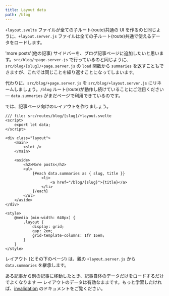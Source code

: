 ```yaml
---
title: Layout data
path: /blog
---
```


`+layout.svelte` ファイルが全ての子ルート(route)共通の UI を作るのと同じように、`+layout.server.js` ファイルは全ての子ルート(route)共通で使えるデータをロードします。

'more posts'(他の記事) サイドバーを、ブログ記事ページに追加したいと思います。`src/blog/+page.server.js` で行っているのと同じように、`src/blog/[slug]/+page.server.js` の `load` 関数から `summaries` を返すこともできますが、これでは同じことを繰り返すことになってしまいます。

代わりに、`src/blog/+page.server.js` を `src/blog/+layout.server.js` にリネームしましょう。`/blog` ルート(route)が動作し続けていることにご注目ください — `data.summaries` がまだページで利用できているのです。

では、記事ページ向けのレイアウトを作りましょう。

```svelte
/// file: src/routes/blog/[slug]/+layout.svelte
<script>
	export let data;
</script>

<div class="layout">
	<main>
		<slot />
	</main>

	<aside>
		<h2>More posts</h2>
		<ul>
			{#each data.summaries as { slug, title }}
				<li>
					<a href="/blog/{slug}">{title}</a>
				</li>
			{/each}
		</ul>
	</aside>
</div>

<style>
	@media (min-width: 640px) {
		.layout {
			display: grid;
			gap: 2em;
			grid-template-columns: 1fr 16em;
		}
	}
</style>
```

レイアウト (とその下のページ) は、親の `+layout.server.js` から `data.summaries` を継承します。

ある記事から別の記事に移動したとき、記事自体のデータだけをロードするだけでよくなります — レイアウトのデータは有効なままです。もっと学習したければ、[invalidation](https://kit.svelte.jp/docs/load#invalidation) のドキュメントをご覧ください。
